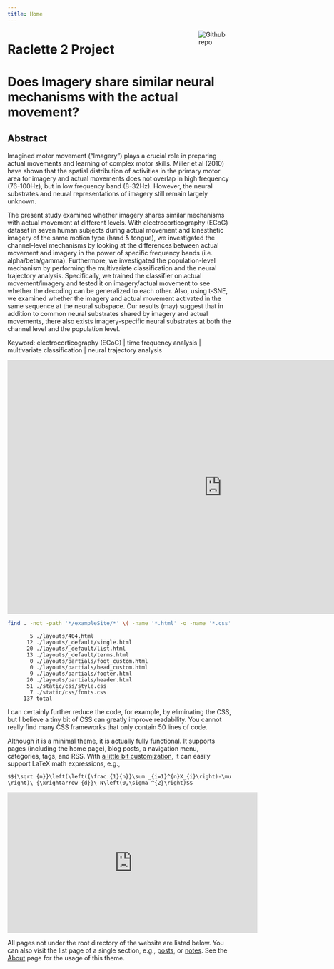 ```yaml
---
title: Home
---
```



[<img src="https://simpleicons.org/icons/github.svg" style="max-width:15%;min-width:40px;float:right;" alt="Github repo" />](https://github.com/yihui/hugo-xmin)

# Raclette 2 Project

# Does Imagery share similar neural mechanisms with the actual movement?

## Abstract

Imagined motor movement (“Imagery”) plays a crucial role in preparing actual movements and learning of complex motor skills. Miller et al (2010) have shown that the spatial distribution of activities in the primary motor area for imagery and actual movements does not overlap in high frequency (76-100Hz), but in low frequency band (8-32Hz). However, the neural substrates and neural representations of imagery still remain largely unknown.  

The present study examined whether imagery shares similar mechanisms with actual movement at different levels. With electrocorticography (ECoG) dataset in seven human subjects during actual movement and kinesthetic imagery of the same motion type (hand & tongue), we investigated the channel-level mechanisms by looking at the differences between actual movement and imagery in the power of specific frequency bands (i.e. alpha/beta/gamma). Furthermore, we investigated the population-level mechanism by performing the multivariate classification and the neural trajectory analysis. Specifically, we trained the classifier on actual movement/imagery and tested it on imagery/actual movement to see whether the decoding can be generalized to each other. Also, using t-SNE, we examined whether the imagery and actual movement activated in the same sequence at the neural subspace. 
Our results (may) suggest that in addition to common neural substrates shared by imagery and actual movements, there also exists imagery-specific neural substrates at both the channel level and the population level.

Keyword: electrocorticography (ECoG) | time frequency analysis | multivariate classification | neural trajectory analysis 


<!-- in this way you could embed a google slide -->
<iframe src="https://docs.google.com/presentation/d/e/2PACX-1vQ0kKJB_M_bQMyuAQMtbWsVwZMUk0nbnsgRSf3-B3gWh_sPxFId-fI7mWnKUdkwBmQB36UXy_Z4tq92/embed?start=false&loop=false&delayms=30000" frameborder="0" width="960" height="569" allowfullscreen="true" mozallowfullscreen="true" webkitallowfullscreen="true"></iframe>


<!-- in this way you could insert a code -->
```bash
find . -not -path '*/exampleSite/*' \( -name '*.html' -o -name '*.css' \) | xargs wc -l
```

```
       5 ./layouts/404.html
      12 ./layouts/_default/single.html
      20 ./layouts/_default/list.html
      13 ./layouts/_default/terms.html
       0 ./layouts/partials/foot_custom.html
       0 ./layouts/partials/head_custom.html
       9 ./layouts/partials/footer.html
      20 ./layouts/partials/header.html
      51 ./static/css/style.css
       7 ./static/css/fonts.css
     137 total
```

I can certainly further reduce the code, for example, by eliminating the CSS, but I believe a tiny bit of CSS can greatly improve readability. You cannot really find many CSS frameworks that only contain 50 lines of code.

Although it is a minimal theme, it is actually fully functional. It supports pages (including the home page), blog posts, a navigation menu, categories, tags, and RSS. With [a little bit customization](https://github.com/yihui/hugo-xmin/blob/master/exampleSite/layouts/partials/foot_custom.html), it can easily support LaTeX math expressions, e.g.,

<!-- in this way you could insert a math function -->
`$${\sqrt {n}}\left(\left({\frac {1}{n}}\sum _{i=1}^{n}X_{i}\right)-\mu \right)\ {\xrightarrow {d}}\ N\left(0,\sigma ^{2}\right)$$`

<!-- in this way you could insert a video -->
<iframe width="560" height="315" src="https://www.youtube.com/embed/9RRQtNnq3s0" title="YouTube video player" frameborder="0" allow="accelerometer; autoplay; clipboard-write; encrypted-media; gyroscope; picture-in-picture" allowfullscreen></iframe>

All pages not under the root directory of the website are listed below. You can also visit the list page of a single section, e.g., [posts](/post/), or [notes](/note/). See the [About](/about/) page for the usage of this theme.
